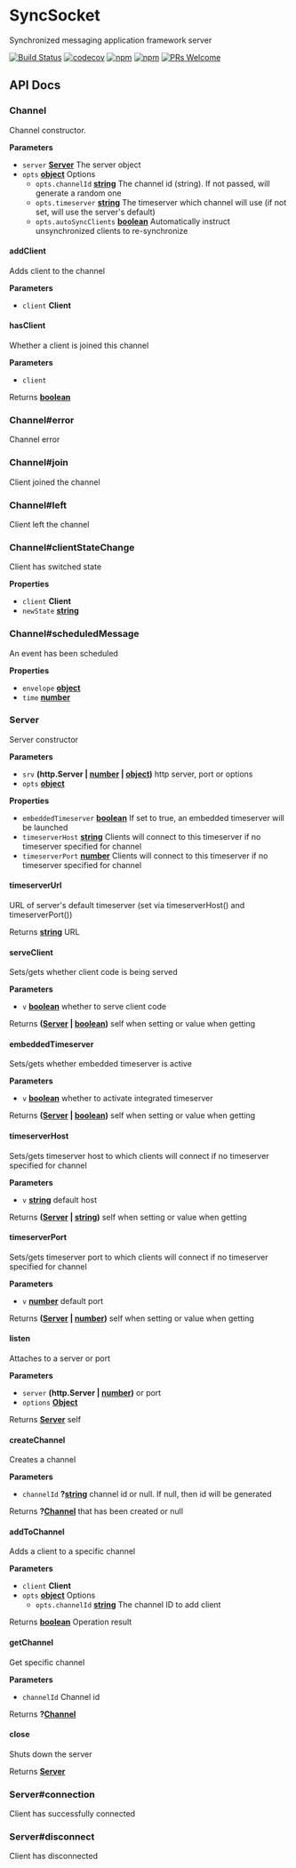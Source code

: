 # SyncSocket

Synchronized messaging application framework server

[![Build Status](https://travis-ci.org/woyorus/syncsocket.svg?branch=master)](https://travis-ci.org/woyorus/syncsocket) [![codecov](https://codecov.io/gh/woyorus/syncsocket/branch/master/graph/badge.svg)](https://codecov.io/gh/woyorus/syncsocket) [![npm](https://img.shields.io/npm/v/syncsocket.svg?maxAge=2592000)](<>) [![npm](https://img.shields.io/npm/dm/syncsocket.svg?maxAge=2592000)](<>) [![PRs Welcome](https://img.shields.io/badge/PRs-welcome-brightgreen.svg)](http://makeapullrequest.com)

## API Docs

### Channel

Channel constructor.

**Parameters**

-   `server` **[Server](#server)** The server object
-   `opts` **[object](https://developer.mozilla.org/en-US/docs/Web/JavaScript/Reference/Global_Objects/Object)** Options
    -   `opts.channelId` **[string](https://developer.mozilla.org/en-US/docs/Web/JavaScript/Reference/Global_Objects/String)** The channel id (string). If not passed, will generate a random one
    -   `opts.timeserver` **[string](https://developer.mozilla.org/en-US/docs/Web/JavaScript/Reference/Global_Objects/String)** The timeserver which channel will use (if not set, will use the server's default)
    -   `opts.autoSyncClients` **[boolean](https://developer.mozilla.org/en-US/docs/Web/JavaScript/Reference/Global_Objects/Boolean)** Automatically instruct unsynchronized clients to re-synchronize

#### addClient

Adds client to the channel

**Parameters**

-   `client` **Client** 

#### hasClient

Whether a client is joined this channel

**Parameters**

-   `client`  

Returns **[boolean](https://developer.mozilla.org/en-US/docs/Web/JavaScript/Reference/Global_Objects/Boolean)** 

### Channel#error

Channel error

### Channel#join

Client joined the channel

### Channel#left

Client left the channel

### Channel#clientStateChange

Client has switched state

**Properties**

-   `client` **Client** 
-   `newState` **[string](https://developer.mozilla.org/en-US/docs/Web/JavaScript/Reference/Global_Objects/String)** 

### Channel#scheduledMessage

An event has been scheduled

**Properties**

-   `envelope` **[object](https://developer.mozilla.org/en-US/docs/Web/JavaScript/Reference/Global_Objects/Object)** 
-   `time` **[number](https://developer.mozilla.org/en-US/docs/Web/JavaScript/Reference/Global_Objects/Number)** 

### Server

Server constructor

**Parameters**

-   `srv` **(http.Server | [number](https://developer.mozilla.org/en-US/docs/Web/JavaScript/Reference/Global_Objects/Number) \| [object](https://developer.mozilla.org/en-US/docs/Web/JavaScript/Reference/Global_Objects/Object))** http server, port or options
-   `opts` **[object](https://developer.mozilla.org/en-US/docs/Web/JavaScript/Reference/Global_Objects/Object)** 

**Properties**

-   `embeddedTimeserver` **[boolean](https://developer.mozilla.org/en-US/docs/Web/JavaScript/Reference/Global_Objects/Boolean)** If set to true, an embedded timeserver will be launched
-   `timeserverHost` **[string](https://developer.mozilla.org/en-US/docs/Web/JavaScript/Reference/Global_Objects/String)** Clients will connect to this timeserver if no timeserver specified for channel
-   `timeserverPort` **[number](https://developer.mozilla.org/en-US/docs/Web/JavaScript/Reference/Global_Objects/Number)** Clients will connect to this timeserver if no timeserver specified for channel

#### timeserverUrl

URL of server's default timeserver (set via timeserverHost() and timeserverPort())

Returns **[string](https://developer.mozilla.org/en-US/docs/Web/JavaScript/Reference/Global_Objects/String)** URL

#### serveClient

Sets/gets whether client code is being served

**Parameters**

-   `v` **[boolean](https://developer.mozilla.org/en-US/docs/Web/JavaScript/Reference/Global_Objects/Boolean)** whether to serve client code

Returns **([Server](#server) \| [boolean](https://developer.mozilla.org/en-US/docs/Web/JavaScript/Reference/Global_Objects/Boolean))** self when setting or value when getting

#### embeddedTimeserver

Sets/gets whether embedded timeserver is active

**Parameters**

-   `v` **[boolean](https://developer.mozilla.org/en-US/docs/Web/JavaScript/Reference/Global_Objects/Boolean)** whether to activate integrated timeserver

Returns **([Server](#server) \| [boolean](https://developer.mozilla.org/en-US/docs/Web/JavaScript/Reference/Global_Objects/Boolean))** self when setting or value when getting

#### timeserverHost

Sets/gets timeserver host to which clients will connect if no timeserver specified for channel

**Parameters**

-   `v` **[string](https://developer.mozilla.org/en-US/docs/Web/JavaScript/Reference/Global_Objects/String)** default host

Returns **([Server](#server) \| [string](https://developer.mozilla.org/en-US/docs/Web/JavaScript/Reference/Global_Objects/String))** self when setting or value when getting

#### timeserverPort

Sets/gets timeserver port to which clients will connect if no timeserver specified for channel

**Parameters**

-   `v` **[number](https://developer.mozilla.org/en-US/docs/Web/JavaScript/Reference/Global_Objects/Number)** default port

Returns **([Server](#server) \| [number](https://developer.mozilla.org/en-US/docs/Web/JavaScript/Reference/Global_Objects/Number))** self when setting or value when getting

#### listen

Attaches to a server or port

**Parameters**

-   `server` **(http.Server | [number](https://developer.mozilla.org/en-US/docs/Web/JavaScript/Reference/Global_Objects/Number))** or port
-   `options` **[Object](https://developer.mozilla.org/en-US/docs/Web/JavaScript/Reference/Global_Objects/Object)** 

Returns **[Server](#server)** self

#### createChannel

Creates a channel

**Parameters**

-   `channelId` **?[string](https://developer.mozilla.org/en-US/docs/Web/JavaScript/Reference/Global_Objects/String)** channel id or null. If null, then id will be generated

Returns **?[Channel](#channel)** that has been created or null

#### addToChannel

Adds a client to a specific channel

**Parameters**

-   `client` **Client** 
-   `opts` **[object](https://developer.mozilla.org/en-US/docs/Web/JavaScript/Reference/Global_Objects/Object)** Options
    -   `opts.channelId` **[string](https://developer.mozilla.org/en-US/docs/Web/JavaScript/Reference/Global_Objects/String)** The channel ID to add client

Returns **[boolean](https://developer.mozilla.org/en-US/docs/Web/JavaScript/Reference/Global_Objects/Boolean)** Operation result

#### getChannel

Get specific channel

**Parameters**

-   `channelId`  Channel id

Returns **?[Channel](#channel)** 

#### close

Shuts down the server

Returns **[Server](#server)** 

### Server#connection

Client has successfully connected

### Server#disconnect

Client has disconnected
